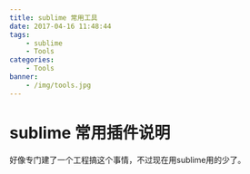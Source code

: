 ```yaml
---
title: sublime 常用工具
date: 2017-04-16 11:48:44
tags:
    - sublime 
    - Tools
categories:
    - Tools
banner:
    - /img/tools.jpg
---
```

# sublime 常用插件说明

好像专门建了一个工程搞这个事情，不过现在用sublime用的少了。